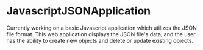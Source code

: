# JavascriptJSONApplication
Currently working on a basic Javascript application which utilizes the JSON file format. This web application displays the JSON file's data, and the user has the ability to create new objects and delete or update existing objects.
